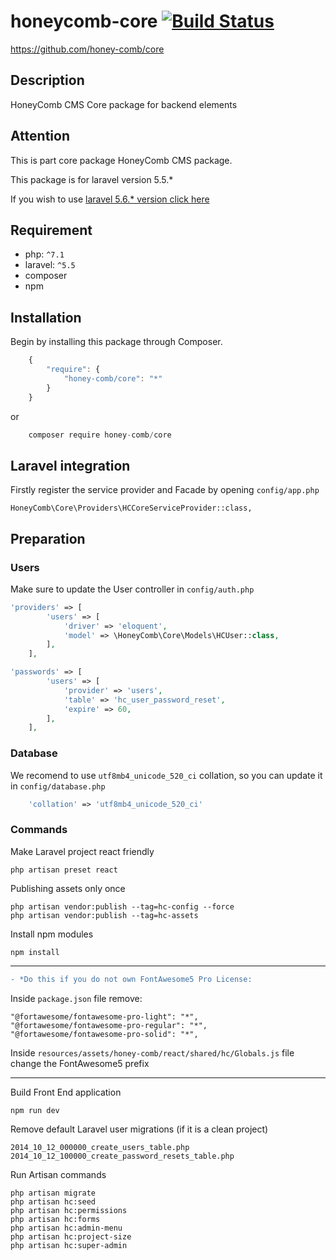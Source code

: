# honeycomb-core [![Build Status](https://travis-ci.org/honey-comb/core.svg?branch=master)](https://travis-ci.org/honey-comb/core)  
https://github.com/honey-comb/core

## Description

HoneyComb CMS Core package for backend elements

## Attention

This is part core package HoneyComb CMS package. 

This package is for laravel version 5.5.* 

If you wish to use [laravel 5.6.* version click here](https://github.com/honey-comb/core/tree/master "laravel 5.5.* version")

## Requirement

 - php: `^7.1`
 - laravel: `^5.5`
 - composer
 - npm
 
 ## Installation

Begin by installing this package through Composer.


```js
	{
	    "require": {
	        "honey-comb/core": "*"
	    }
	}
```
or
```js
    composer require honey-comb/core
```

## Laravel integration

Firstly register the service provider and Facade by opening `config/app.php`

    HoneyComb\Core\Providers\HCCoreServiceProvider::class,

## Preparation
### Users

Make sure to update the User controller in `config/auth.php`

```php
'providers' => [
        'users' => [
            'driver' => 'eloquent',
            'model' => \HoneyComb\Core\Models\HCUser::class,
        ],
    ],
```

```php
'passwords' => [
        'users' => [
            'provider' => 'users',
            'table' => 'hc_user_password_reset',
            'expire' => 60,
        ],
    ],
```

### Database

We recomend to use `utf8mb4_unicode_520_ci` collation, so you can update it in `config/database.php`

```php
    'collation' => 'utf8mb4_unicode_520_ci'
```

### Commands

Make Laravel project react friendly

    php artisan preset react
    
Publishing assets only once

    php artisan vendor:publish --tag=hc-config --force
    php artisan vendor:publish --tag=hc-assets
    
Install npm modules

    npm install

----
```diff
- *Do this if you do not own FontAwesome5 Pro License:
```

Inside `package.json` file remove:

    "@fortawesome/fontawesome-pro-light": "*",
    "@fortawesome/fontawesome-pro-regular": "*",
    "@fortawesome/fontawesome-pro-solid": "*",
    
Inside `resources/assets/honey-comb/react/shared/hc/Globals.js` file change the FontAwesome5 prefix

----
    
Build Front End application

    npm run dev
    
Remove default Laravel user migrations (if it is a clean project)

    2014_10_12_000000_create_users_table.php
    2014_10_12_100000_create_password_resets_table.php
    
Run Artisan commands

    php artisan migrate
    php artisan hc:seed
    php artisan hc:permissions
    php artisan hc:forms
    php artisan hc:admin-menu   
    php artisan hc:project-size
    php artisan hc:super-admin
